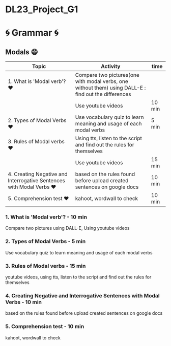 # DL23_Project_G1
# :cyclone: Grammar :cyclone:
## Modals :smile:

| Topic | Activity | time |
| ----------- | ----------- | ----------- |
| 1. What is 'Modal verb'? :heart: | Compare two pictures(one with modal verbs, one without them) using DALL-E : find out the differences |  |
|  | Use youtube videos | 10 min |
| 2. Types of Modal Verbs :heart: | Use vocabulary quiz to learn meaning and usage of each modal verbs | 5 min |
| 3. Rules of Modal verbs :heart: | Using tts, listen to the script and find out the rules for themselves |  |
|  | Use youtube videos | 15 min |
| 4. Creating Negative and Interrogative Sentences with Modal Verbs :heart: | based on the rules found before upload created sentences on google docs | 10 min |
| 5. Comprehension test :heart: | kahoot, wordwall to check | 10 min |





### 1. What is 'Modal verb'? - 10 min
Compare two pictures using DALL-E, Using youtube videos
### 2. Types of Modal Verbs - 5 min
Use vocabulary quiz to learn meaning and usage of each modal verbs
### 3. Rules of Modal verbs  - 15 min
youtube videos, using tts, listen to the script and find out the rules for themselves
### 4. Creating Negative and Interrogative Sentences with Modal Verbs  - 10 min
based on the rules found before upload created sentences on google docs
### 5. Comprehension test  - 10 min
kahoot, wordwall to check



